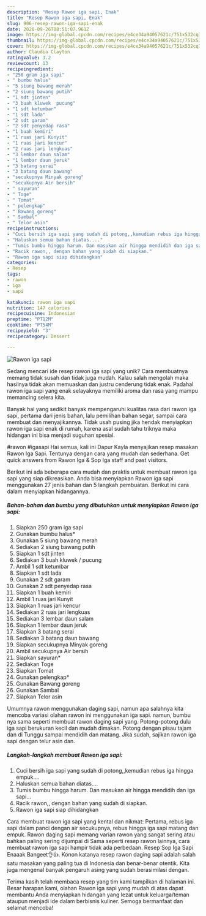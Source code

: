 ```yaml
---
description: "Resep Rawon iga sapi, Enak"
title: "Resep Rawon iga sapi, Enak"
slug: 906-resep-rawon-iga-sapi-enak
date: 2020-09-26T08:51:07.961Z
image: https://img-global.cpcdn.com/recipes/e4ce34a94057621c/751x532cq70/rawon-iga-sapi-foto-resep-utama.jpg
thumbnail: https://img-global.cpcdn.com/recipes/e4ce34a94057621c/751x532cq70/rawon-iga-sapi-foto-resep-utama.jpg
cover: https://img-global.cpcdn.com/recipes/e4ce34a94057621c/751x532cq70/rawon-iga-sapi-foto-resep-utama.jpg
author: Claudia Clayton
ratingvalue: 3.2
reviewcount: 13
recipeingredient:
- "250 gram iga sapi"
- " bumbu halus"
- "5 siung bawang merah"
- "2 siung bawang putih"
- "1 sdt jinten"
- "3 buah kluwek  pucung"
- "1 sdt ketumbar"
- "1 sdt lada"
- "2 sdt garam"
- "2 sdt penyedap rasa"
- "1 buah kemiri"
- "1 ruas jari Kunyit"
- "1 ruas jari kencur"
- "2 ruas jari lengkuas"
- "3 lembar daun salam"
- "1 lembar daun jeruk"
- "3 batang serai"
- "3 batang daun bawang"
- "secukupnya Minyak goreng"
- "secukupnya Air bersih"
- " sayuran"
- " Toge"
- " Tomat"
- " pelengkap"
- " Bawang goreng"
- " Sambal"
- " Telor asin"
recipeinstructions:
- "Cuci bersih iga sapi yang sudah di potong,,kemudian rebus iga hingga empuk...."
- "Haluskan semua bahan diatas...."
- "Tumis bumbu hingga harum. Dan masukan air hingga mendidih dan iga sapi..."
- "Racik rawon,, dengan bahan yang sudah di siapkan."
- "Rawon iga sapi siap dihidangkan"
categories:
- Resep
tags:
- rawon
- iga
- sapi

katakunci: rawon iga sapi 
nutrition: 147 calories
recipecuisine: Indonesian
preptime: "PT12M"
cooktime: "PT54M"
recipeyield: "3"
recipecategory: Dessert

---
```



![Rawon iga sapi](https://img-global.cpcdn.com/recipes/e4ce34a94057621c/751x532cq70/rawon-iga-sapi-foto-resep-utama.jpg)

Sedang mencari ide resep rawon iga sapi yang unik? Cara membuatnya memang tidak susah dan tidak juga mudah. Kalau salah mengolah maka hasilnya tidak akan memuaskan dan justru cenderung tidak enak. Padahal rawon iga sapi yang enak selayaknya memiliki aroma dan rasa yang mampu memancing selera kita.

Banyak hal yang sedikit banyak mempengaruhi kualitas rasa dari rawon iga sapi, pertama dari jenis bahan, lalu pemilihan bahan segar, sampai cara membuat dan menyajikannya. Tidak usah pusing jika hendak menyiapkan rawon iga sapi enak di rumah, karena asal sudah tahu triknya maka hidangan ini bisa menjadi suguhan spesial.

#rawon #igasapi Hai semua, kali ini Dapur Kayla menyajikan resep masakan Rawon Iga Sapi. Tentunya dengan cara yang mudah dan sederhana. Get quick answers from Rawon Iga &amp; Sop Iga staff and past visitors.


Berikut ini ada beberapa cara mudah dan praktis untuk membuat rawon iga sapi yang siap dikreasikan. Anda bisa menyiapkan Rawon iga sapi menggunakan 27 jenis bahan dan 5 langkah pembuatan. Berikut ini cara dalam menyiapkan hidangannya.

<!--inarticleads1-->

##### Bahan-bahan dan bumbu yang dibutuhkan untuk menyiapkan Rawon iga sapi:

1. Siapkan 250 gram iga sapi
1. Gunakan  bumbu halus*
1. Gunakan 5 siung bawang merah
1. Sediakan 2 siung bawang putih
1. Siapkan 1 sdt jinten
1. Sediakan 3 buah kluwek / pucung
1. Ambil 1 sdt ketumbar
1. Siapkan 1 sdt lada
1. Gunakan 2 sdt garam
1. Gunakan 2 sdt penyedap rasa
1. Siapkan 1 buah kemiri
1. Ambil 1 ruas jari Kunyit
1. Siapkan 1 ruas jari kencur
1. Sediakan 2 ruas jari lengkuas
1. Sediakan 3 lembar daun salam
1. Siapkan 1 lembar daun jeruk
1. Siapkan 3 batang serai
1. Sediakan 3 batang daun bawang
1. Siapkan secukupnya Minyak goreng
1. Ambil secukupnya Air bersih
1. Siapkan  sayuran*
1. Sediakan  Toge
1. Siapkan  Tomat
1. Gunakan  pelengkap*
1. Gunakan  Bawang goreng
1. Gunakan  Sambal
1. Siapkan  Telor asin


Umumnya rawon menggunakan daging sapi, namun apa salahnya kita mencoba variasi olahan rawon ini menggunakan iga sapi. namun, bumbu nya sama seperti membuat rawon daging sapi yang. Potong-potong dulu iga sapi berukuran kecil dan mudah dimakan. Potong dengan pisau tajam dan di Tunggu sampai mendidih dan matang. Jika sudah, sajikan rawon iga sapi dengan telur asin dan. 

<!--inarticleads2-->

##### Langkah-langkah membuat Rawon iga sapi:

1. Cuci bersih iga sapi yang sudah di potong,,kemudian rebus iga hingga empuk....
1. Haluskan semua bahan diatas....
1. Tumis bumbu hingga harum. Dan masukan air hingga mendidih dan iga sapi...
1. Racik rawon,, dengan bahan yang sudah di siapkan.
1. Rawon iga sapi siap dihidangkan


Cara membuat rawon iga sapi yang kental dan nikmat: Pertama, rebus iga sapi dalam panci dengan air secukupnya, rebus hingga iga sapi matang dan empuk. Rawon daging sapi memang varian rawon yang sangat sering atau bahkan paling sering dijumpai di Sama seperti resep rawon lainnya, cara membuat rawon iga sapi hampir tidak ada perbedaan. Resep Sop Iga Sapi Enaaak Bangeet👌👍. Konon katanya resep rawon daging sapi adalah salah satu masakan yang paling tua di Indonesia dan benar-benar otentik. Kita juga mengenal banyak pengaruh asing yang sudah berasimilasi dengan. 

Terima kasih telah membaca resep yang tim kami tampilkan di halaman ini. Besar harapan kami, olahan Rawon iga sapi yang mudah di atas dapat membantu Anda menyiapkan hidangan yang lezat untuk keluarga/teman ataupun menjadi ide dalam berbisnis kuliner. Semoga bermanfaat dan selamat mencoba!
